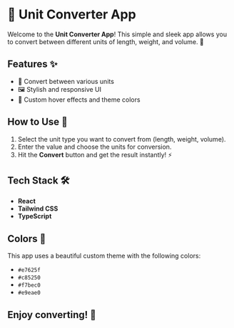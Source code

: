 # 📏 Unit Converter App

Welcome to the **Unit Converter App**! This simple and sleek app allows you to convert between different units of length, weight, and volume. 🌟

## Features ✨
- 🔄 Convert between various units
- 🖼️ Stylish and responsive UI
- 🎨 Custom hover effects and theme colors

## How to Use 🚀
1. Select the unit type you want to convert from (length, weight, volume).
2. Enter the value and choose the units for conversion.
3. Hit the **Convert** button and get the result instantly! ⚡

## Tech Stack 🛠️
- **React**
- **Tailwind CSS**
- **TypeScript**

## Colors 🎨
This app uses a beautiful custom theme with the following colors:
- `#e7625f`
- `#c85250`
- `#f7bec0`
- `#e9eae0`

## Enjoy converting! 🎉
